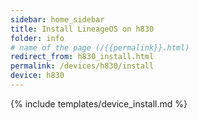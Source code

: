 ```yaml
---
sidebar: home_sidebar
title: Install LineageOS on h830
folder: info
# name of the page (/{{permalink}}.html)
redirect_from: h830_install.html
permalink: /devices/h830/install
device: h830
---
```

{% include templates/device_install.md %}
